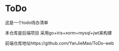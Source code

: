 
# ToDo
这是一个todo待办清单

本仓库是后端项目
采用go+iris+xorm+mysql+jwt来构建

前端仓库地址https://github.com/YanJieMao/ToDo-web